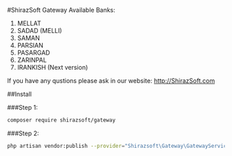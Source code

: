 #ShirazSoft Gateway
Available Banks:
 1. MELLAT
 2. SADAD (MELLI)
 3. SAMAN
 3. PARSIAN
 4. PASARGAD
 5. ZARINPAL
 6. IRANKISH (Next version)


If you have any qustions please ask in our website: http://ShirazSoft.com
 
##Install
 
###Step 1:

``` bash
composer require shirazsoft/gateway
```

###Step 2:

``` bash
php artisan vendor:publish --provider="Shirazsoft\Gateway\GatewayServiceProvider"
```
 
 
 